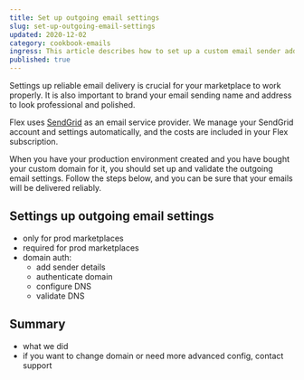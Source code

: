 ```yaml
---
title: Set up outgoing email settings
slug: set-up-outgoing-email-settings
updated: 2020-12-02
category: cookbook-emails
ingress: This article describes how to set up a custom email sender address for your production marketplace.
published: true
---
```


Settings up reliable email delivery is crucial for your marketplace to work properly. It is also important to brand your email sending name and address to look professional and polished.

Flex uses [SendGrid](https://sendgrid.com/) as an email service provider. We manage your SendGrid account and settings automatically, and the costs are included in your Flex subscription.

When you have your production environment created and you have bought your custom domain for it, you should set up and validate the outgoing email settings. Follow the steps below, and you can be sure that your emails will be delivered reliably.

## Settings up outgoing email settings

- only for prod marketplaces
- required for prod marketplaces
- domain auth:
  - add sender details
  - authenticate domain
  - configure DNS
  - validate DNS

## Summary

- what we did
- if you want to change domain or need more advanced config, contact support
